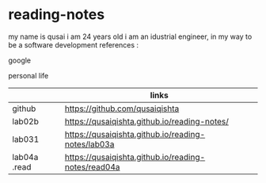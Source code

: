# reading-notes
my name is qusai 
i am 24 years old 
i am an idustrial engineer, in my way to be a software development 
references :

google 
 
personal life

|             | links                                               |
| ----------- | -----------                                         |
| github      | https://github.com/qusaiqishta                      |
| lab02b      | https://qusaiqishta.github.io/reading-notes/        |
|lab031       | https://qusaiqishta.github.io/reading-notes/lab03a  |
|lab04a .read |https://qusaiqishta.github.io/reading-notes/read04a  |